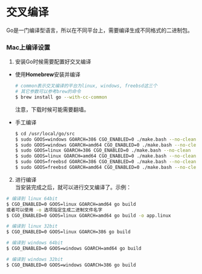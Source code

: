# 交叉编译
Go是一门编译型语言，所以在不同平台上，需要编译生成不同格式的二进制包。


### Mac上编译设置
1. 安装Go时候需要配置好交叉编译
  * 使用**Homebrew**安装并编译
    ```sh
    # common表示交叉编译的平台为linux, windows, freebsd这三个
    # 其它参数可以参考brew的命令
    $ brew install go --with-cc-common
    ```
    注意，下载时候可能需要翻墙。
  
  * 手工编译
    ```sh
    $ cd /usr/local/go/src
    $ sudo GOOS=windows GOARCH=386 CGO_ENABLED=0 ./make.bash --no-clean
    $ sudo GOOS=windows GOARCH=amd64 CGO_ENABLED=0 ./make.bash --no-clean
    $ sudo GOOS=linux GOARCH=386 CGO_ENABLED=0 ./make.bash --no-clean
    $ sudo GOOS=linux GOARCH=amd64 CGO_ENABLED=0 ./make.bash --no-clean
    $ sudo GOOS=freebsd GOARCH=386 CGO_ENABLED=0 ./make.bash --no-clean
    $ sudo GOOS=freebsd GOARCH=amd64 CGO_ENABLED=0 ./make.bash --no-clean
    ```

2. 进行编译   
当安装完成之后，就可以进行交叉编译了。示例：
  ```sh
  # 编译到 linux 64bit
  $ CGO_ENABLED=0 GOOS=linux GOARCH=amd64 go build
  或者可以使用 -o 选项指定生成二进制文件名字
  $ CGO_ENABLED=0 GOOS=linux GOARCH=amd64 go build -o app.linux

  # 编译到 linux 32bit
  $ CGO_ENABLED=0 GOOS=linux GOARCH=386 go build

  # 编译到 windows 64bit
  $ CGO_ENABLED=0 GOOS=windows GOARCH=amd64 go build

  # 编译到 windows 32bit
  $ CGO_ENABLED=0 GOOS=windows GOARCH=386 go build
  ```


